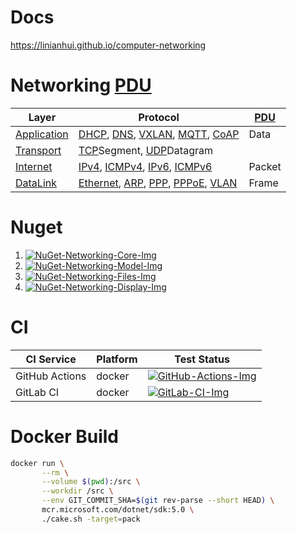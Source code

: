 # Docs

<https://linianhui.github.io/computer-networking>

# Networking [PDU] 

| Layer         | Protocol                                  | [PDU]  |
| ------------- | ----------------------------------------- | ------ |
| [Application] | [DHCP], [DNS], [VXLAN], [MQTT], [CoAP]    | Data   |
| [Transport]   | [TCP]Segment, [UDP]Datagram               |        |
| [Internet]    | [IPv4], [ICMPv4], [IPv6], [ICMPv6]        | Packet |
| [DataLink]    | [Ethernet], [ARP], [PPP], [PPPoE], [VLAN] | Frame  |

# Nuget

1. [![NuGet-Networking-Core-Img]][NuGet-Networking-Core-Url]
2. [![NuGet-Networking-Model-Img]][NuGet-Networking-Model-Url]
3. [![NuGet-Networking-Files-Img]][NuGet-Networking-Files-Url]
3. [![NuGet-Networking-Display-Img]][NuGet-Networking-Display-Url]

# CI

| CI Service     | Platform | Test Status                                 |
| -------------- | -------- | ------------------------------------------- |
| GitHub Actions | docker   | [![GitHub-Actions-Img]][GitHub-Actions-Url] |
| GitLab CI      | docker   | [![GitLab-CI-Img]][GitLab-CI-Url]           |

# Docker Build

```sh
docker run \
       --rm \
       --volume $(pwd):/src \
       --workdir /src \
       --env GIT_COMMIT_SHA=$(git rev-parse --short HEAD) \
       mcr.microsoft.com/dotnet/sdk:5.0 \
       ./cake.sh -target=pack
```



[PDU]:https://en.wikipedia.org/wiki/protocol_data_unit

[GitHub-Actions-Img]:https://github.com/linianhui/networking/workflows/test/badge.svg
[GitHub-Actions-Url]:https://github.com/linianhui/networking/actions

[GitLab-CI-Img]:https://gitlab.com/lnh/networking/badges/main/pipeline.svg
[GitLab-CI-Url]:https://gitlab.com/lnh/networking/commits/main

[NuGet-Networking-Core-Img]:https://img.shields.io/nuget/v/Networking.Core.svg?label=nuget+Networking.Core
[NuGet-Networking-Core-URL]:https://www.nuget.org/packages/Networking.Core

[NuGet-Networking-Model-Img]:https://img.shields.io/nuget/v/Networking.Model.svg?label=nuget+Networking.Model
[NuGet-Networking-Model-URL]:https://www.nuget.org/packages/Networking.Model

[NuGet-Networking-Files-Img]:https://img.shields.io/nuget/v/Networking.Files.svg?label=nuget+Networking.Files
[NuGet-Networking-Files-URL]:https://www.nuget.org/packages/Networking.Files

[NuGet-Networking-Display-Img]:https://img.shields.io/nuget/v/Networking.Display.svg?label=nuget+Networking.Display
[NuGet-Networking-Display-URL]:https://www.nuget.org/packages/Networking.Display



[Application]:/src/networking.model/Application/
[DHCP]:/src/networking.model/Application/DHCP.cs
[DNS]:/src/networking.model/Application/DNS.cs
[VXLAN]:/src/networking.model/Application/VXLAN.cs
[MQTT]:/src/networking.model/Application/MQTT.cs
[CoAP]:/src/networking.model/Application/CoAP.cs

[Transport]:/src/networking.model/Transport/
[TCP]:/src/networking.model/Transport/TCPSegment.cs
[UDP]:/src/networking.model/Transport/UDPDatagram.cs

[Internet]:/src/networking.model/Internet/
[IPv4]:/src/networking.model/Internet/IPv4Packet.cs
[ICMPv4]:/src/networking.model/Internet/ICMPv4Packet.cs
[IPv6]:/src/networking.model/Internet/IPv6Packet.cs
[ICMPv6]:/src/networking.model/Internet/ICMPv6Packet.cs

[DataLink]:/src/networking.model/DataLink/
[ARP]:/src/networking.model/DataLink/ARPFrame.cs
[Ethernet]:/src/networking.model/DataLink/EthernetFrame.cs
[PPP]:/src/networking.model/DataLink/PPPFrame.cs
[PPPoE]:/src/networking.model/DataLink/PPPoEFrame.cs
[VLAN]:/src/networking.model/DataLink/VLANFrame.cs
